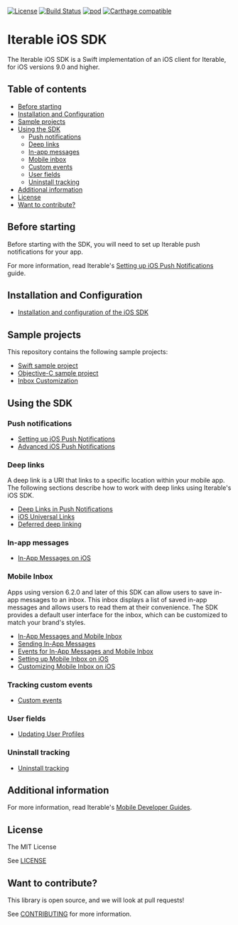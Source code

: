 [![License](https://img.shields.io/cocoapods/l/Iterable-iOS-SDK.svg?style=flat)](https://opensource.org/licenses/MIT)
[![Build Status](https://travis-ci.com/Iterable/swift-sdk.svg?branch=master)](https://travis-ci.com/Iterable/swift-sdk)
[![pod](https://badge.fury.io/co/Iterable-iOS-SDK.svg)](https://cocoapods.org/pods/Iterable-iOS-SDK)
[![Carthage compatible](https://img.shields.io/badge/Carthage-compatible-4BC51D.svg?style=flat)](https://github.com/Carthage/Carthage)

# Iterable iOS SDK

The Iterable iOS SDK is a Swift implementation of an iOS client for Iterable, for iOS versions 9.0 and higher.

## Table of contents

- [Before starting](#before-starting)
- [Installation and Configuration](#installation-and-configuration)
- [Sample projects](#sample-projects)
- [Using the SDK](#using-the-sdk)
    - [Push notifications](#push-notifications)
    - [Deep links](#deep-links)
    - [In-app messages](#in-app-messages)
    - [Mobile inbox](#mobile-inbox)
    - [Custom events](#custom-events)
    - [User fields](#user-fields)
    - [Uninstall tracking](#uninstall-tracking)
- [Additional information](#additional-information)
- [License](#license)
- [Want to contribute?](#want-to-contribute)

## Before starting

Before starting with the SDK, you will need to set up Iterable push notifications for your app.

For more information, read Iterable's [Setting up iOS Push Notifications](https://support.iterable.com/hc/articles/115000315806) guide.

## Installation and Configuration

- [Installation and configuration of the iOS SDK](https://support.iterable.com/hc/articles/360035018152)

## Sample projects

This repository contains the following sample projects:

- [Swift sample project](https://github.com/Iterable/swift-sdk/blob/master/sample-apps/swift-sample-app)
- [Objective-C sample project](https://github.com/Iterable/swift-sdk/blob/master/sample-apps/objc-sample-app)
- [Inbox Customization](https://github.com/Iterable/swift-sdk/tree/master/sample-apps/inbox-customization)

## Using the SDK

### Push notifications

- [Setting up iOS Push Notifications](https://support.iterable.com/hc/articles/115000315806)
- [Advanced iOS Push Notifications](https://support.iterable.com/hc/articles/360035451931)

### Deep links

A deep link is a URI that links to a specific location within your mobile 
app. The following sections describe how to work with deep links using
Iterable's iOS SDK.

- [Deep Links in Push Notifications](https://support.iterable.com/hc/articles/360035453971)
- [iOS Universal Links](https://support.iterable.com/hc/articles/360035496511)
- [Deferred deep linking](https://support.iterable.com/hc/articles/360035165872)

### In-app messages

- [In-App Messages on iOS](https://support.iterable.com/hc/articles/360035536791)

### Mobile Inbox

Apps using version 6.2.0 and later of this SDK can allow users to save in-app
messages to an inbox. This inbox displays a list of saved in-app messages and
allows users to read them at their convenience. The SDK provides a default user
interface for the inbox, which can be customized to match your brand's styles.

- [In-App Messages and Mobile Inbox](https://support.iterable.com/hc/articles/217517406)
- [Sending In-App Messages](https://support.iterable.com/hc/articles/360034903151)
- [Events for In-App Messages and Mobile Inbox](https://support.iterable.com/hc/articles/360038939972)
- [Setting up Mobile Inbox on iOS](https://support.iterable.com/hc/articles/360039137271)
- [Customizing Mobile Inbox on iOS](https://support.iterable.com/hc/articles/360039091471)

### Tracking custom events

- [Custom events](https://support.iterable.com/hc/articles/360035395671)
    
### User fields

- [Updating User Profiles](https://support.iterable.com/hc/articles/360035402611)
    
### Uninstall tracking

- [Uninstall tracking](https://support.iterable.com/hc/articles/205730229#uninstall)

## Additional information

For more information, read Iterable's [Mobile Developer Guides](https://support.iterable.com/hc/categories/360002288712).

## License

The MIT License

See [LICENSE](https://github.com/Iterable/swift-sdk/blob/master/LICENSE?raw=true)

## Want to contribute?

This library is open source, and we will look at pull requests!

See [CONTRIBUTING](CONTRIBUTING.md) for more information.

